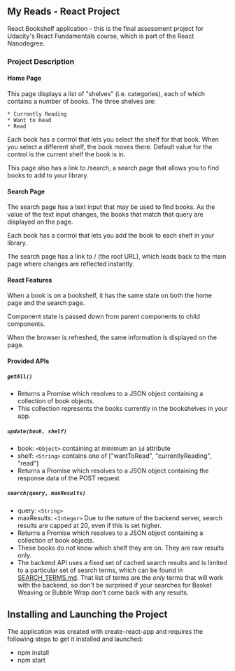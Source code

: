 ## My Reads - React Project

React Bookshelf application - this is the final assessment project for Udacity's React Fundamentals course, which is part of the React Nanodegree.

### Project Description

#### Home Page
 
 This page displays a list of "shelves" (i.e. categories), each of which contains a number of books. The three shelves are:

    * Currently Reading
    * Want to Read
    * Read
    
Each book has a control that lets you select the shelf for that book. When you select a different shelf, the book moves there. Default value for the control is the current shelf the book is in.

This page also has a link to /search, a search page that allows you to find books to add to your library.

#### Search Page

The search page has a text input that may be used to find books. As the value of the text input changes, the books that match that query are displayed on the page.
 
 Each book has a control that lets you add the book to each shelf in your library.
 
 The search page has a link to / (the root URL), which leads back to the main page where changes are reflected instantly.
 
 #### React Features
 
When a book is on a bookshelf, it has the same state on both the home page and the search page.

Component state is passed down from parent components to child components. 

When the browser is refreshed, the same information is displayed on the page.

#### Provided APIs


##### `getAll()`
* Returns a Promise which resolves to a JSON object containing a collection of book objects.
* This collection represents the books currently in the bookshelves in your app.

##### `update(book, shelf)`
* book: `<Object>` containing at minimum an `id` attribute
* shelf: `<String>` contains one of ["wantToRead", "currentlyReading", "read"]  
* Returns a Promise which resolves to a JSON object containing the response data of the POST request

##### `search(query, maxResults)`
* query: `<String>`
* maxResults: `<Integer>` Due to the nature of the backend server, search results are capped at 20, even if this is set higher.
* Returns a Promise which resolves to a JSON object containing a collection of book objects.
* These books do not know which shelf they are on. They are raw results only. 
* The backend API uses a fixed set of cached search results and is limited to a particular set of search terms, which can be found in [SEARCH_TERMS.md](SEARCH_TERMS.md). That list of terms are the _only_ terms that will work with the backend, so don't be surprised if your searches for Basket Weaving or Bubble Wrap don't come back with any results. 


## Installing and Launching the Project 

The application was created with create-react-app and requires the following steps to get it installed and launched:

* npm install 
* npm start 




#